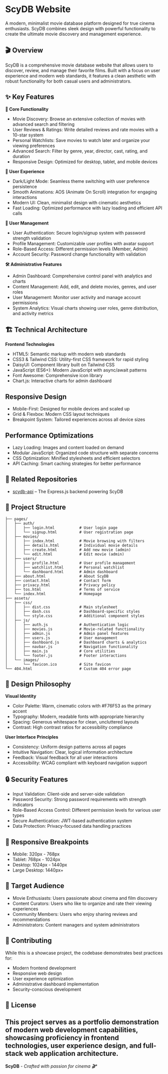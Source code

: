 # ScyDB Website
A modern, minimalist movie database platform designed for true cinema enthusiasts. ScyDB combines sleek design with powerful functionality to create the ultimate movie discovery and management experience.

## 🎬 Overview
ScyDB is a comprehensive movie database website that allows users to discover, review, and manage their favorite films. Built with a focus on user experience and modern web standards, it features a clean aesthetic with robust functionality for both casual users and administrators.

## ✨ Key Features

**🎯 Core Functionality**
- Movie Discovery: Browse an extensive collection of movies with advanced search and filtering
- User Reviews & Ratings: Write detailed reviews and rate movies with a 10-star system
- Personal Watchlists: Save movies to watch later and organize your viewing preferences
- Advanced Search: Filter by genre, year, director, cast, rating, and duration
- Responsive Design: Optimized for desktop, tablet, and mobile devices

**🎨 User Experience**
- Dark/Light Mode: Seamless theme switching with user preference persistence
- Smooth Animations: AOS (Animate On Scroll) integration for engaging interactions
- Modern UI: Clean, minimalist design with cinematic aesthetics
- Fast Loading: Optimized performance with lazy loading and efficient API calls

**👥 User Management**
- User Authentication: Secure login/signup system with password strength validation
- Profile Management: Customizable user profiles with avatar support
- Role-Based Access: Different permission levels (Member, Admin)
- Account Security: Password change functionality with validation

**🛠️ Administrative Features**
- Admin Dashboard: Comprehensive control panel with analytics and charts
- Content Management: Add, edit, and delete movies, genres, and user roles
- User Management: Monitor user activity and manage account permissions
- System Analytics: Visual charts showing user roles, genre distribution, and activity metrics

## 🏗️ Technical Architecture
**Frontend Technologies**

- HTML5: Semantic markup with modern web standards
- CSS3 & Tailwind CSS: Utility-first CSS framework for rapid styling
- DaisyUI: Component library built on Tailwind CSS
- JavaScript (ES6+): Modern JavaScript with async/await patterns
- Font Awesome: Comprehensive icon library
- Chart.js: Interactive charts for admin dashboard

 ## Responsive Design

- Mobile-First: Designed for mobile devices and scaled up
- Grid & Flexbox: Modern CSS layout techniques
- Breakpoint System: Tailored experiences across all device sizes

## Performance Optimizations

- Lazy Loading: Images and content loaded on demand
- Modular JavaScript: Organized code structure with separate concerns
- CSS Optimization: Minified stylesheets and efficient selectors
- API Caching: Smart caching strategies for better performance

## 🔗 Related Repositories

- [scydb-api](https://github.com/Scylox56/scydb-api) – The Express.js backend powering ScyDB

## 📂 Project Structure
```scydb-website/
├── pages/
│   ├── auth/
│   │   ├── login.html           # User login page
│   │   └── signup.html          # User registration page
│   ├── movies/
│   │   ├── index.html           # Movie browsing with filters
│   │   ├── details.html         # Individual movie details
│   │   ├── create.html          # Add new movie (admin)
│   │   └── edit.html            # Edit movie (admin)
│   ├── users/
│   │   ├── profile.html         # User profile management
│   │   ├── watchlist.html       # Personal watchlist
│   │   └── dashboard.html       # Admin dashboard
│   ├── about.html               # About ScyDB
│   ├── contact.html             # Contact form
│   ├── privacy.html             # Privacy policy
│   ├── tos.html                 # Terms of service
│   └── index.html               # Homepage
├── assets/
│   ├── css/
│   │   ├── dist.css             # Main stylesheet
│   │   ├── dash.css             # Dashboard-specific styles
│   │   └── style.css            # Additional component styles
│   ├── js/
│   │   ├── auth.js              # Authentication logic
│   │   ├── movies.js            # Movie-related functionality
│   │   ├── admin.js             # Admin panel features
│   │   ├── users.js             # User management
│   │   ├── dashboard.js         # Dashboard charts & analytics
│   │   ├── navbar.js            # Navigation functionality
│   │   ├── main.js              # Core utilities
│   │   └── footer.js            # Footer interactions
│   └── images/
│       └── favicon.ico          # Site favicon
└── 404.html                     # Custom 404 error page
```
## 🎨 Design Philosophy
**Visual Identity**

- Color Palette: Warm, cinematic colors with #F76F53 as the primary accent
- Typography: Modern, readable fonts with appropriate hierarchy
- Spacing: Generous whitespace for clean, uncluttered layouts
- Contrast: High contrast ratios for accessibility compliance

**User Interface Principles**

- Consistency: Uniform design patterns across all pages
- Intuitive Navigation: Clear, logical information architecture
- Feedback: Visual feedback for all user interactions
- Accessibility: WCAG compliant with keyboard navigation support

## 🔒 Security Features

- Input Validation: Client-side and server-side validation
- Password Security: Strong password requirements with strength indicators
- Role-Based Access Control: Different permission levels for various user types
- Secure Authentication: JWT-based authentication system
- Data Protection: Privacy-focused data handling practices

## 📱 Responsive Breakpoints

- Mobile: 320px - 768px
- Tablet: 768px - 1024px
- Desktop: 1024px - 1440px
- Large Desktop: 1440px+

## 🎯 Target Audience

- Movie Enthusiasts: Users passionate about cinema and film discovery
- Content Curators: Users who like to organize and rate their viewing experiences
- Community Members: Users who enjoy sharing reviews and recommendations
- Administrators: Content managers and system administrators

## 🤝 Contributing
While this is a showcase project, the codebase demonstrates best practices for:

- Modern frontend development
- Responsive web design
- User experience optimization
- Administrative dashboard implementation
- Security-conscious development

## 📄 License
This project serves as a portfolio demonstration of modern web development capabilities, showcasing proficiency in frontend technologies, user experience design, and full-stack web application architecture.
---

**ScyDB** - *Crafted with passion for cinema 🎬**
